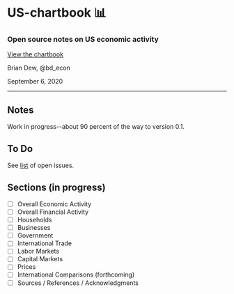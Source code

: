 # US-chartbook :bar_chart:

### Open source notes on US economic activity


[View the chartbook](https://www.bd-econ.com/chartbook.pdf)


Brian Dew, @bd_econ

September 6, 2020


----

## Notes

Work in progress--about 90 percent of the way to version 0.1.

## To Do

See [list](https://github.com/bdecon/US-chartbook/issues) of open issues.

## Sections (in progress)

- [ ] Overall Economic Activity
- [ ] Overall Financial Activity
- [ ] Households 
- [ ] Businesses 
- [ ] Government 
- [ ] International Trade 
- [ ] Labor Markets 
- [ ] Capital Markets 
- [ ] Prices
- [ ] International Comparisons (forthcoming)
- [ ] Sources / References / Acknowledgments 
